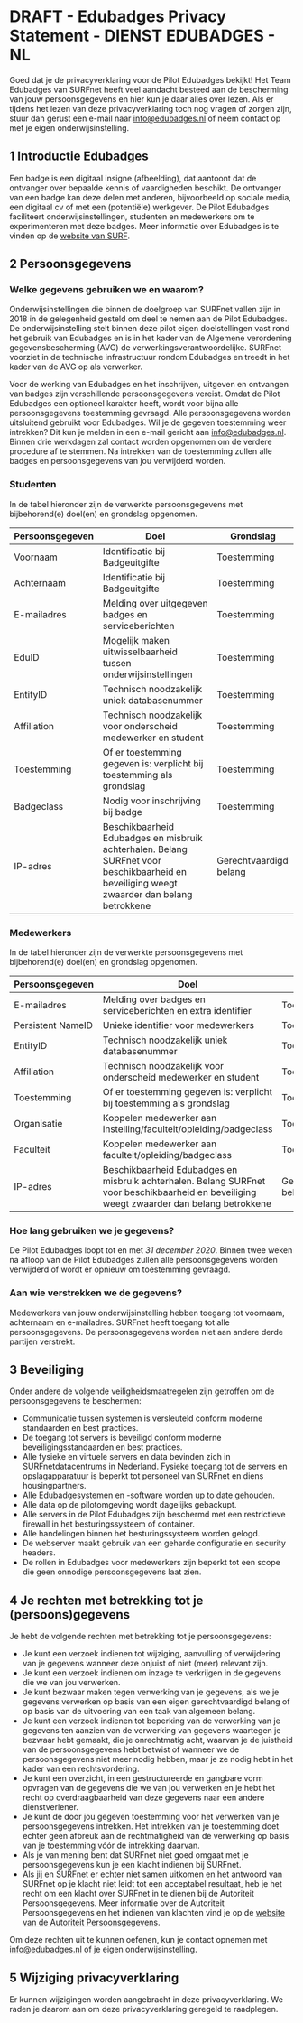 # DRAFT - Edubadges Privacy Statement - DIENST EDUBADGES - NL
Goed dat je de privacyverklaring voor de Pilot Edubadges bekijkt! Het Team Edubadges van SURFnet heeft veel aandacht besteed aan de bescherming van jouw persoonsgegevens en hier kun je daar alles over lezen. Als er tijdens het lezen van deze privacyverklaring toch nog vragen of zorgen zijn, stuur dan gerust een e-mail naar [info@edubadges.nl](mailto:info@edubadges.nl) of neem contact op met je eigen onderwijsinstelling.

## 1 Introductie Edubadges
Een badge is een digitaal insigne (afbeelding), dat aantoont dat de ontvanger over bepaalde kennis of vaardigheden beschikt. De ontvanger van een badge kan deze delen met anderen, bijvoorbeeld op sociale media, een digitaal cv of met een (potentiële) werkgever. De Pilot Edubadges faciliteert onderwijsinstellingen, studenten en medewerkers om te experimenteren met deze badges. Meer informatie over Edubadges is te vinden op de [website van SURF](https://www.surf.nl/innovatieprojecten/onderwijsinnovatie-met-ict/edubadges-en-microcredentialing.html).

## 2 Persoonsgegevens
### Welke gegevens gebruiken we en waarom?
Onderwijsinstellingen die binnen de doelgroep van SURFnet vallen zijn in 2018 in de gelegenheid gesteld om deel te nemen aan de Pilot Edubadges. De onderwijsinstelling stelt binnen deze pilot eigen doelstellingen vast rond het gebruik van Edubadges en is in het kader van de Algemene verordening gegevensbescherming (AVG) de verwerkingsverantwoordelijke. SURFnet voorziet in de technische infrastructuur rondom Edubadges en treedt in het kader van de AVG op als verwerker. 

Voor de werking van Edubadges en het inschrijven, uitgeven en ontvangen van badges zijn verschillende persoonsgegevens vereist. Omdat de Pilot Edubadges een optioneel karakter heeft, wordt voor bijna alle persoonsgegevens toestemming gevraagd. Alle persoonsgegevens worden uitsluitend gebruikt voor Edubadges. Wil je de gegeven toestemming weer intrekken? Dit kun je melden in een e-mail gericht aan info@edubadges.nl. Binnen drie werkdagen zal contact worden opgenomen om de verdere procedure af te stemmen. Na intrekken van de toestemming zullen alle badges en persoonsgegevens van jou verwijderd worden.

### Studenten
In de tabel hieronder zijn de verwerkte persoonsgegevens met bijbehorend(e) doel(en) en grondslag opgenomen.

| **Persoonsgegeven** | **Doel** | **Grondslag** |
| ------------------- | -------- | ------------- |
| Voornaam | Identificatie bij Badgeuitgifte | Toestemming |
| Achternaam| Identificatie bij Badgeuitgifte | Toestemming |
| E-mailadres | Melding over uitgegeven badges en serviceberichten | Toestemming |
| EduID | Mogelijk maken uitwisselbaarheid tussen onderwijsinstellingen | Toestemming |
| EntityID | Technisch noodzakelijk uniek databasenummer | Toestemming |
| Affiliation | Technisch noodzakelijk voor onderscheid medewerker en student | Toestemming |
| Toestemming | Of er toestemming gegeven is: verplicht bij toestemming als grondslag | Toestemming |
| Badgeclass | Nodig voor inschrijving bij badge | Toestemming |
| IP-adres | Beschikbaarheid Edubadges en misbruik achterhalen. Belang SURFnet voor beschikbaarheid en beveiliging weegt zwaarder dan belang betrokkene | Gerechtvaardigd belang |

### Medewerkers
In de tabel hieronder zijn de verwerkte persoonsgegevens met bijbehorend(e) doel(en) en grondslag opgenomen.

| **Persoonsgegeven** | **Doel** | **Grondslag** |
| ------------------- | -------- | ------------- |
| E-mailadres | Melding over badges en serviceberichten en extra identifier | Toestemming |
| Persistent NameID | Unieke identifier voor medewerkers | Toestemming |
| EntityID | Technisch noodzakelijk uniek databasenummer | Toestemming |
| Affiliation | Technisch noodzakelijk voor onderscheid medewerker en student | Toestemming |
| Toestemming | Of er toestemming gegeven is: verplicht bij toestemming als grondslag | Toestemming |
| Organisatie | Koppelen medewerker aan instelling/faculteit/opleiding/badgeclass | Toestemming |
| Faculteit | Koppelen medewerker aan faculteit/opleiding/badgeclass | Toestemming |
| IP-adres | Beschikbaarheid Edubadges en misbruik achterhalen. Belang SURFnet voor beschikbaarheid en beveiliging weegt zwaarder dan belang betrokkene | Gerechtvaardigd belang |

### Hoe lang gebruiken we je gegevens?
De Pilot Edubadges loopt tot en met *31 december 2020*. Binnen twee weken na afloop van de Pilot Edubadges zullen alle persoonsgegevens worden verwijderd of wordt er opnieuw om toestemming gevraagd.

### Aan wie verstrekken we de gegevens?
Medewerkers van jouw onderwijsinstelling hebben toegang tot voornaam, achternaam en e-mailadres. SURFnet heeft toegang tot alle persoonsgegevens. De persoonsgegevens worden niet aan andere derde partijen verstrekt.

## 3 Beveiliging
Onder andere de volgende veiligheidsmaatregelen zijn getroffen om de persoonsgegevens te beschermen:

* Communicatie tussen systemen is versleuteld conform moderne standaarden en best practices.
* De toegang tot servers is beveiligd conform moderne beveiligingsstandaarden en best practices.
* Alle fysieke en virtuele servers en data bevinden zich in SURFnetdatacentrums in Nederland. Fysieke toegang tot de servers en opslagapparatuur is beperkt tot personeel van SURFnet en diens housingpartners.
* Alle Edubadgesystemen en -software worden up to date gehouden.
* Alle data op de pilotomgeving wordt dagelijks gebackupt.
* Alle servers in de Pilot Edubadges zijn beschermd met een restrictieve firewall in het besturingssysteem of container.
* Alle handelingen binnen het besturingssysteem worden gelogd.
* De webserver maakt gebruik van een geharde configuratie en security headers.
* De rollen in Edubadges voor medewerkers zijn beperkt tot een scope die geen onnodige persoonsgegevens laat zien.

## 4 Je rechten met betrekking tot je (persoons)gegevens
Je hebt de volgende rechten met betrekking tot je persoonsgegevens:

* Je kunt een verzoek indienen tot wijziging, aanvulling of verwijdering van je gegevens wanneer deze onjuist of niet (meer) relevant zijn.
* Je kunt een verzoek indienen om inzage te verkrijgen in de gegevens die we van jou verwerken.
* Je kunt bezwaar maken tegen verwerking van je gegevens, als we je gegevens verwerken op basis van een eigen gerechtvaardigd belang of op basis van de uitvoering van een taak van algemeen belang.
* Je kunt een verzoek indienen tot beperking van de verwerking van je gegevens ten aanzien van de verwerking van gegevens waartegen je bezwaar hebt gemaakt, die je onrechtmatig acht, waarvan je de juistheid van de persoonsgegevens hebt betwist of wanneer we de persoonsgegevens niet meer nodig hebben, maar je ze nodig hebt in het kader van een rechtsvordering.
* Je kunt een overzicht, in een gestructureerde en gangbare vorm opvragen van de gegevens die we van jou verwerken en je hebt het recht op overdraagbaarheid van deze gegevens naar een andere dienstverlener.
* Je kunt de door jou gegeven toestemming voor het verwerken van je persoonsgegevens intrekken. Het intrekken van je toestemming doet echter geen afbreuk aan de rechtmatigheid van de verwerking op basis van je toestemming vóór de intrekking daarvan.
* Als je van mening bent dat SURFnet niet goed omgaat met je persoonsgegevens kun je een klacht indienen bij SURFnet.
* Als jij en SURFnet er echter niet samen uitkomen en het antwoord van SURFnet op je klacht niet leidt tot een acceptabel resultaat, heb je het recht om een klacht over SURFnet in te dienen bij de Autoriteit Persoonsgegevens. Meer informatie over de Autoriteit Persoonsgegevens en het indienen van klachten vind je op de [website van de Autoriteit Persoonsgegevens](https://www.autoriteitpersoonsgegevens.nl).

Om deze rechten uit te kunnen oefenen, kun je contact opnemen met [info@edubadges.nl](mailto@info@edubadges.nl) of je eigen onderwijsinstelling.

## 5 Wijziging privacyverklaring
Er kunnen wijzigingen worden aangebracht in deze privacyverklaring. We raden je daarom aan om deze privacyverklaring geregeld te raadplegen. 
